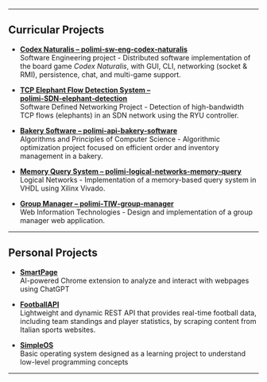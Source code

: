 
---

## Curricular Projects

- **[Codex Naturalis – polimi‑sw‑eng‑codex‑naturalis](https://github.com/GiulianoCrescimbeni/polimi-sw-eng-codex-naturalis)**  
  Software Engineering project - Distributed software implementation of the board game *Codex Naturalis*, with GUI, CLI, networking (socket & RMI), persistence, chat, and multi-game support.

- **[TCP Elephant Flow Detection System – polimi‑SDN‑elephant‑detection](https://github.com/GiulianoCrescimbeni/polimi-SDN-elephant-detection)**  
  Software Defined Networking Project - Detection of high-bandwidth TCP flows (elephants) in an SDN network using the RYU controller.

- **[Bakery Software – polimi-api-bakery-software](https://github.com/GiulianoCrescimbeni/polimi-api-bakery-software)**  
  Algorithms and Principles of Computer Science - Algorithmic optimization project focused on efficient order and inventory management in a bakery.

- **[Memory Query System – polimi-logical-networks-memory-query](https://github.com/GiulianoCrescimbeni/polimi-logical-networks-memory-query)**  
  Logical Networks - Implementation of a memory-based query system in VHDL using Xilinx Vivado.
  
- **[Group Manager – polimi‑TIW‑group‑manager](https://github.com/GiulianoCrescimbeni/polimi-TIW-group-manager)**  
  Web Information Technologies - Design and implementation of a group manager web application.

---

## Personal Projects

- **[SmartPage](https://github.com/GiulianoCrescimbeni/SmartPage)**  
  AI-powered Chrome extension to analyze and interact with webpages using ChatGPT
  
- **[FootballAPI](https://github.com/GiulianoCrescimbeni/FootballAPI)**  
  Lightweight and dynamic REST API that provides real-time football data, including team standings and player statistics, by scraping content from Italian sports websites.

- **[SimpleOS](https://github.com/GiulianoCrescimbeni/SimpleOS)**  
  Basic operating system designed as a learning project to understand low-level programming concepts

---

